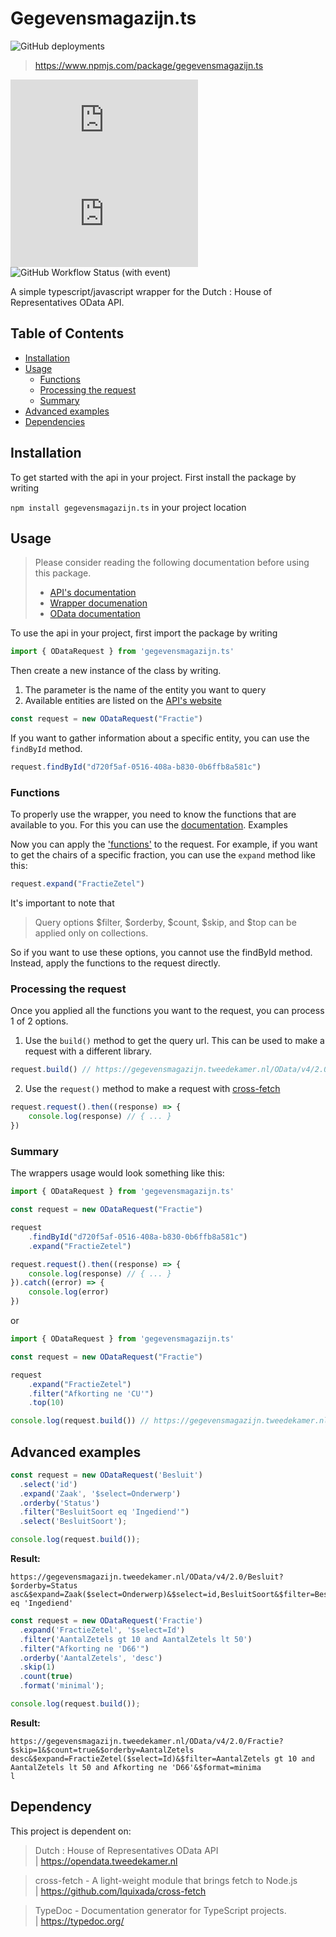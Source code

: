 # Gegevensmagazijn.ts

![GitHub deployments](https://img.shields.io/github/deployments/nowarries/gegevensmagazijn.ts/github-pages?style=for-the-badge&label=Wrapper%20Documentation&link=https%3A%2F%2Fnowarries.github.io%2Fgegevensmagazijn.ts%2F)

> https://www.npmjs.com/package/gegevensmagazijn.ts

![NPM](https://img.shields.io/npm/dt/gegevensmagazijn.ts?style=for-the-badge)
![NPM](https://img.shields.io/npm/l/gegevensmagazijn.ts?style=for-the-badge)
![GitHub Workflow Status (with event)](https://img.shields.io/github/actions/workflow/status/nowarries/gegevensmagazijn.ts/jest.yml?style=for-the-badge&label=%F0%9F%83%8F%20Tests)


A simple typescript/javascript wrapper for the Dutch : House of Representatives OData API.

## Table of Contents

- [Installation](#installation)
- [Usage](#usage)
  - [Functions](#functions)
  - [Processing the request](#processing-the-request)
  - [Summary](#summary)
- [Advanced examples](#advanced-examples)
- [Dependencies](#dependency)

## Installation

To get started with the api in your project. First install the package by writing

`npm install gegevensmagazijn.ts` in your project location

## Usage

> Please consider reading the following documentation before using this package.
>- [API's documentation](https://opendata.tweedekamer.nl/documentatie/odata-api)
> - [Wrapper documenation](https://nowarries.github.io/gegevensmagazijn.ts/)
> - [OData documentation](https://www.odata.org/getting-started/basic-tutorial/)

To use the api in your project, first import the package by writing

```typescript
import { ODataRequest } from 'gegevensmagazijn.ts'
```

Then create a new instance of the class by writing.
1. The parameter is the name of the entity you want to query
2. Available entities are listed on the [API's website](https://opendata.tweedekamer.nl/documentatie/informatiemodel)

```typescript
const request = new ODataRequest("Fractie")
```

If you want to gather information about a specific entity, you can use the `findById` method.

```typescript
request.findById("d720f5af-0516-408a-b830-0b6ffb8a581c")
```

### Functions
To properly use the wrapper, you need to know the functions that are available to you.
For this you can use the [documentation](https://nowarries.github.io/gegevensmagazijn.ts/).
Examples 

Now you can apply the ['functions'](https://opendata.tweedekamer.nl/documentatie/odata-api#heading-116)
to the request. For example, if you want to get the chairs of a specific fraction, you can use the `expand` method
like this:
```typescript
request.expand("FractieZetel")
```

It's important to note that 
> Query options $filter, $orderby, $count, $skip, and $top can be applied only on collections.

So if you want to use these options, you cannot use the findById method. Instead, apply the functions to the request directly.

### Processing the request

Once you applied all the functions you want to the request, you can process 1 of 2 options.

1. Use the `build()` method to get the query url. This can be used to make a request with a different library.

```typescript
request.build() // https://gegevensmagazijn.tweedekamer.nl/OData/v4/2.0/Fractie/d720f5af-0516-408a-b830-0b6ffb8a581c?$expand=FractieZetel
```

2. Use the `request()` method to make a request with [cross-fetch](https://www.npmjs.com/package/cross-fetch)

```typescript
request.request().then((response) => {
    console.log(response) // { ... }
})
```

### Summary

The wrappers usage would look something like this:

```typescript
import { ODataRequest } from 'gegevensmagazijn.ts'

const request = new ODataRequest("Fractie")

request
    .findById("d720f5af-0516-408a-b830-0b6ffb8a581c")
    .expand("FractieZetel")

request.request().then((response) => {
    console.log(response) // { ... }
}).catch((error) => {
    console.log(error)
})
```

or 

```typescript
import { ODataRequest } from 'gegevensmagazijn.ts'

const request = new ODataRequest("Fractie")

request
    .expand("FractieZetel")
    .filter("Afkorting ne 'CU'")
    .top(10)

console.log(request.build()) // https://gegevensmagazijn.tweedekamer.nl/OData/v4/2.0/Fractie?$top=10&$expand=FractieZetel&$filter=Afkorting%20ne%20%27CU%27
```

## Advanced examples

```typescript
const request = new ODataRequest('Besluit')
  .select('id')
  .expand('Zaak', '$select=Onderwerp')
  .orderby('Status')
  .filter("BesluitSoort eq 'Ingediend'")
  .select('BesluitSoort');

console.log(request.build());
```

**Result:**
```
https://gegevensmagazijn.tweedekamer.nl/OData/v4/2.0/Besluit?$orderby=Status asc&$expand=Zaak($select=Onderwerp)&$select=id,BesluitSoort&$filter=BesluitSoort eq 'Ingediend'
```

```typescript
const request = new ODataRequest('Fractie')
  .expand('FractieZetel', '$select=Id')
  .filter('AantalZetels gt 10 and AantalZetels lt 50')
  .filter("Afkorting ne 'D66'")
  .orderby('AantalZetels', 'desc')
  .skip(1)
  .count(true)
  .format('minimal');

console.log(request.build());
```

**Result:**
```
https://gegevensmagazijn.tweedekamer.nl/OData/v4/2.0/Fractie?$skip=1&$count=true&$orderby=AantalZetels desc&$expand=FractieZetel($select=Id)&$filter=AantalZetels gt 10 and AantalZetels lt 50 and Afkorting ne 'D66'&$format=minima
l
```

## Dependency

This project is dependent on:

> Dutch : House of Representatives OData API
> <br> | https://opendata.tweedekamer.nl

> cross-fetch - A light-weight module that brings fetch to Node.js
> <br> | https://github.com/lquixada/cross-fetch

> TypeDoc - Documentation generator for TypeScript projects.
> <br> | https://typedoc.org/